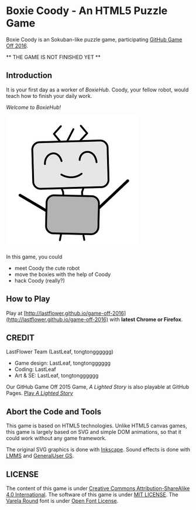 # Boxie Coody - An HTML5 Puzzle Game

Boxie Coody is an Sokuban-like puzzle game, participating [GitHub Game Off 2016](https://github.com/blog/2274-game-off-theme-announcement).

** THE GAME IS NOT FINISHED YET **

## Introduction

It is your first day as a worker of _BoxieHub_.
Coody, your fellow robot, would teach how to finish your daily work.

_Welcome to BoxieHub!_

![Coody](coody-smile-360.png)

In this game, you could

* meet Coody the cute robot
* move the boxies with the help of Coody
* hack Coody (really?)

## How to Play

Play at [http://lastflower.github.io/game-off-2016](http://lastflower.github.io/game-off-2016) with **latest Chrome or Firefox**.

## CREDIT

LastFlower Team (LastLeaf, tongtongggggg)

* Game design: LastLeaf, tongtongggggg
* Coding: LastLeaf
* Art & SE: LastLeaf, tongtongggggg

Our GitHub Game Off 2015 Game, _A Lighted Story_ is also playable at GitHub Pages. [Play _A Lighted Story_](http://mistymiracle.github.io/a-lighted-story/)

## Abort the Code and Tools

This game is based on HTML5 technologies.
Unlike HTML5 canvas games, this game is largely based on SVG and simple DOM animations,
so that it could work without any game framework.

The original SVG graphics is done with [Inkscape](https://inkscape.org/).
Sound effects is done with [LMMS](https://lmms.io/) and [GeneralUser GS](http://www.schristiancollins.com/generaluser.php).

## LICENSE

The content of this game is under [Creative Commons Attribution-ShareAlike 4.0 International](https://creativecommons.org/licenses/by-sa/4.0/).
The software of this game is under [MIT LICENSE](https://opensource.org/licenses/mit-license.html).
The [Varela Round](https://github.com/alefalefalef/Varela-Round-Hebrew) font is under [Open Font License](http://scripts.sil.org/cms/scripts/page.php?site_id=nrsi&id=OFL_web).
